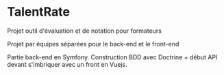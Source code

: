 # TalentRate
Projet outil d'évaluation et de notation pour formateurs

Projet par équipes séparées pour le back-end et le front-end

Partie back-end en Symfony. Construction BDD avec Doctrine + début API devant s'imbriquer avec un front en Vuejs.
